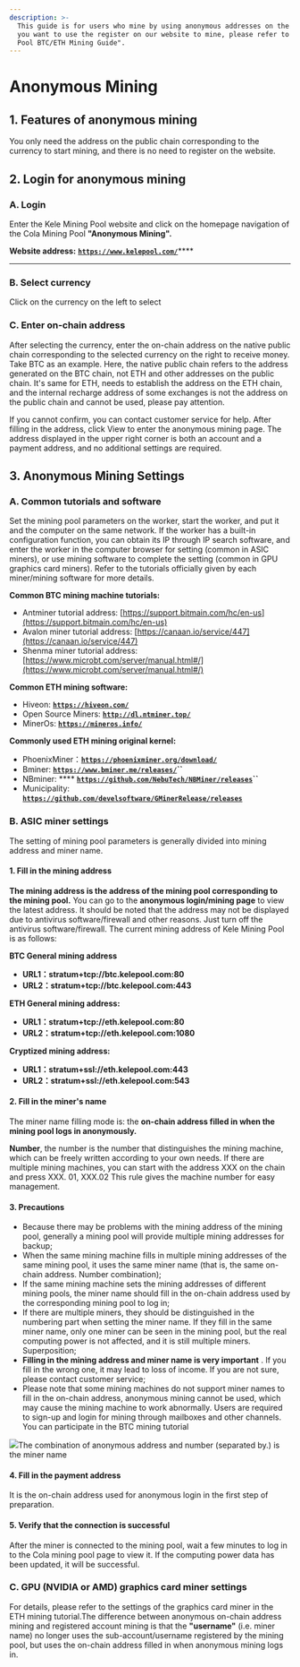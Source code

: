 ```yaml
---
description: >-
  This guide is for users who mine by using anonymous addresses on the chain. If
  you want to use the register on our website to mine, please refer to "Kele
  Pool BTC/ETH Mining Guide".
---
```


# Anonymous Mining

## 1. Features of anonymous mining

You only need the address on the public chain corresponding to the currency to start mining, and there is no need to register on the website.

## 2. Login for anonymous mining

### A. Login

Enter the Kele Mining Pool website and click on the homepage navigation of the Cola Mining Pool **"Anonymous Mining".**

**Website address:** [**`https://www.kelepool.com/`**](https://www.kelepool.com/)****

****

### B. Select currency

Click on the currency on the left to select

### C. Enter on-chain address

After selecting the currency, enter the on-chain address on the native public chain corresponding to the selected currency on the right to receive money. Take BTC as an example. Here, the native public chain refers to the address generated on the BTC chain, not ETH and other addresses on the public chain. It's same for ETH, needs to establish the address on the ETH chain, and the internal recharge address of some exchanges is not the address on the public chain and cannot be used, please pay attention.&#x20;

If you cannot confirm, you can contact customer service for help. After filling in the address, click View to enter the anonymous mining page. The address displayed in the upper right corner is both an account and a payment address, and no additional settings are required.

## 3. Anonymous Mining Settings

### A. Common tutorials and software

Set the mining pool parameters on the worker, start the worker, and put it and the computer on the same network. If the worker has a built-in configuration function, you can obtain its IP through IP search software, and enter the worker in the computer browser for setting (common in ASIC miners), or use mining software to complete the setting (common in GPU graphics card miners). Refer to the tutorials officially given by each miner/mining software for more details.

**Common BTC mining machine tutorials:**

* Antminer tutorial address: [https://support.bitmain.com/hc/en-us](https://support.bitmain.com/hc/en-us)
* Avalon miner tutorial address: [https://canaan.io/service/447](https://canaan.io/service/447)
* Shenma miner tutorial address: [https://www.microbt.com/server/manual.html#/](https://www.microbt.com/server/manual.html#/)

**Common ETH mining software:**

* Hiveon: [**`https://hiveon.com/`**](https://hiveon.com/)
* Open Source Miners: [**`http://dl.ntminer.top/`**](http://dl.ntminer.top/)
* MinerOs: [**`https://mineros.info/`**](https://mineros.info/)

**Commonly used ETH mining original kernel:**

* PhoenixMiner：[**`https://phoenixminer.org/download/`**](https://phoenixminer.org/download/)
* Bminer: [**`https://www.bminer.me/releases/`**](https://www.bminer.me/releases/)**``**
* NBminer: **** [**`https://github.com/NebuTech/NBMiner/releases`**](https://github.com/NebuTech/NBMiner/releases)**``**
* Municipality: [**`https://github.com/develsoftware/GMinerRelease/releases`**](https://github.com/develsoftware/GMinerRelease/releases)

### **B. ASIC miner settings**

The setting of mining pool parameters is generally divided into mining address and miner name.

#### **1. Fill in the mining address**

**The mining address is the address of the mining pool corresponding to the mining pool.** You can go to the **anonymous login/mining page** to view the latest address. It should be noted that the address may not be displayed due to antivirus software/firewall and other reasons. Just turn off the antivirus software/firewall. The current mining address of Kele Mining Pool is as follows:

**BTC General mining address**

* **URL1：stratum+tcp://btc.kelepool.com:80**
* **URL2：stratum+tcp://btc.kelepool.com:443**

**ETH General mining address:**

* **URL1：stratum+tcp://eth.kelepool.com:80**
* **URL2：stratum+tcp://eth.kelepool.com:1080**

**Cryptized mining address:**

* **URL1：stratum+ssl://eth.kelepool.com:443**
* **URL2：stratum+ssl://eth.kelepool.com:543**

#### **2. Fill in the miner's name**

The miner name filling mode is: the **on-chain address filled in when the mining pool logs in anonymously.**&#x20;

**Number**, the number is the number that distinguishes the mining machine, which can be freely written according to your own needs. If there are multiple mining machines, you can start with the address XXX on the chain and press XXX. 01, XXX.02 This rule gives the machine number for easy management.

#### 3. Precautions

* Because there may be problems with the mining address of the mining pool, generally a mining pool will provide multiple mining addresses for backup;
* When the same mining machine fills in multiple mining addresses of the same mining pool, it uses the same miner name (that is, the same on-chain address. Number combination);
* If the same mining machine sets the mining addresses of different mining pools, the miner name should fill in the on-chain address used by the corresponding mining pool to log in;
* If there are multiple miners, they should be distinguished in the numbering part when setting the miner name. If they fill in the same miner name, only one miner can be seen in the mining pool, but the real computing power is not affected, and it is still multiple miners. Superposition;
* **Filling in the mining address and miner name is very important** . If you fill in the wrong one, it may lead to loss of income. If you are not sure, please contact customer service;
* Please note that some mining machines do not support miner names to fill in the on-chain address, anonymous mining cannot be used, which may cause the mining machine to work abnormally. Users are required to sign-up and login for mining through mailboxes and other channels. You can participate in the BTC mining tutorial

![](https://xcvq3u8soi.feishu.cn/space/api/box/stream/download/asynccode/?code=NzFjMjk2NjE3YWFkZDk0MTI0M2UwODE4NWU2ZmE4YTlfdjJ6NTEyMzZBQVV5SGxGc0FHZWhxS1BOQWprYUllTnlfVG9rZW46Ym94Y25hTUl5S0xweTJraUhnUjZYU0o5ekFkXzE2NTU5NjcwODA6MTY1NTk3MDY4MF9WNA)The combination of anonymous address and number (separated by.) is the miner name

#### 4. Fill in the payment address

It is the on-chain address used for anonymous login in the first step of preparation.

#### 5. Verify that the connection is successful

After the miner is connected to the mining pool, wait a few minutes to log in to the Cola mining pool page to view it. If the computing power data has been updated, it will be successful.

### **C. GPU (NVIDIA or AMD) graphics card miner** settings

For details, please refer to the settings of the graphics card miner in the ETH mining tutorial.The difference between anonymous on-chain address mining and registered account mining is that the **"username"** (i.e. miner name) no longer uses the sub-account/username registered by the mining pool, but uses the on-chain address filled in when anonymous mining logs in.
